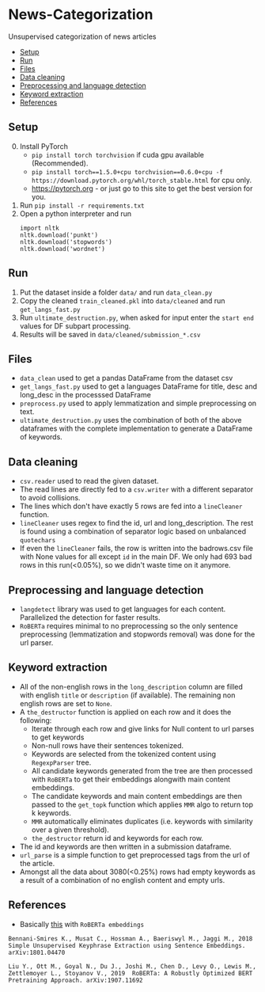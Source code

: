 # News-Categorization
Unsupervised categorization of news articles

* [Setup](#setup)
* [Run](#run)
* [Files](#files)
* [Data cleaning](#data-cleaning)
* [Preprocessing and language detection](#preprocessing-and-language-detection)
* [Keyword extraction](#keyword-extraction)
* [References](#references)


## Setup

0. Install PyTorch
    - `pip install torch torchvision` if cuda gpu available (Recommended).
    - `pip install torch==1.5.0+cpu torchvision==0.6.0+cpu -f https://download.pytorch.org/whl/torch_stable.html` for cpu only.
    - https://pytorch.org - or just go to this site to get the best version for you.
1. Run `pip install -r requirements.txt`
2. Open a python interpreter and run
    ```
    import nltk
    nltk.download('punkt')
    nltk.download('stopwords')
    nltk.download('wordnet')
    ```

## Run

1. Put the dataset inside a folder `data/` and run `data_clean.py`
2. Copy the cleaned `train_cleaned.pkl` into `data/cleaned` and run `get_langs_fast.py`
3. Run `ultimate_destruction.py`, when asked for input enter the `start end` values for DF subpart processing.
4. Results will be saved in `data/cleaned/submission_*.csv`

## Files

- `data_clean` used to get a pandas DataFrame from the dataset csv
- `get_langs_fast.py` used to get a languages DataFrame for title, desc and long_desc in the processsed DataFrame
- `preprocess.py` used to apply lemmatization and simple preprocessing on text.
- `ultimate_destruction.py` uses the combination of both of the above dataframes with the complete implementation to generate a DataFrame of keywords.

## Data cleaning

- `csv.reader` used to read the given dataset.
- The read lines are directly fed to a `csv.writer` with a different separator to avoid collisions.
- The lines which don't have exactly 5 rows are fed into a `lineCleaner` function.
- `lineCleaner` uses regex to find the id, url and long_description. The rest is found using a combination of separator logic based on unbalanced `quotechars`
- If even the `lineCleaner` fails, the row is written into the badrows.csv file with None values for all except `id` in the main DF. We only had 693 bad rows in this run(<0.05%), so we didn't waste time on it anymore.

## Preprocessing and language detection

- `langdetect` library was used to get languages for each content. Parallelized the detection for faster results.
- `RoBERTa` requires minimal to no preprocessing so the only sentence preprocessing (lemmatization and stopwords removal) was done for the url parser.

## Keyword extraction

- All of the non-english rows in the `long_description` column are filled with english `title` or `description` (if available). The remaining non english rows are set to `None`.
- A `the_destructor` function is applied on each row and it does the following:
    - Iterate through each row and give links for Null content to url parses to get keywords
    - Non-null rows have their sentences tokenized.
    - Keywords are selected from the tokenized content using `RegexpParser` tree.
    - All candidate keywords generated from the tree are then processed with `RoBERTa` to get their embeddings alongwith main content embeddings.
    - The candidate keywords and main content embeddings are then passed to the `get_topk` function which applies `MMR` algo to return top k keywords.
    - `MMR` automatically eliminates duplicates (i.e. keywords with similarity over a given threshold).
    - `the_destructor` return id and keywords for each row.
- The id and keywords are then written in a submission dataframe.
- `url_parse` is a simple function to get preprocessed tags from the url of the article.
- Amongst all the data about 3080(<0.25%) rows had empty keywords as a result of a combination of no english content and empty urls.

## References

- Basically [this](https://github.com/swisscom/ai-research-keyphrase-extraction) with `RoBERTa embeddings`


```
Bennani-Smires K., Musat C., Hossman A., Baeriswyl M., Jaggi M., 2018 Simple Unsupervised Keyphrase Extraction using Sentence Embeddings. arXiv:1801.04470
```


```
Liu Y., Ott M., Goyal N., Du J., Joshi M., Chen D., Levy O., Lewis M., Zettlemoyer L., Stoyanov V., 2019  RoBERTa: A Robustly Optimized BERT Pretraining Approach. arXiv:1907.11692
```
